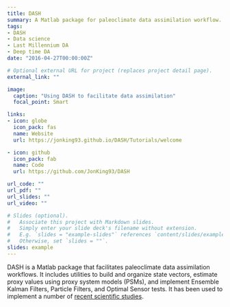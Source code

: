 ```yaml
---
title: DASH
summary: A Matlab package for paleoclimate data assimilation workflow.
tags:
- DASH
- Data science
- Last Millennium DA
- Deep time DA
date: "2016-04-27T00:00:00Z"

# Optional external URL for project (replaces project detail page).
external_link: ""

image:
  caption: "Using DASH to facilitate data assimilation"
  focal_point: Smart

links:
- icon: globe
  icon_pack: fas
  name: Website
  url: https://jonking93.github.io/DASH/Tutorials/welcome

- icon: github
  icon_pack: fab
  name: Code
  url: https://github.com/JonKing93/DASH

url_code: ""
url_pdf: ""
url_slides: ""
url_video: ""

# Slides (optional).
#   Associate this project with Markdown slides.
#   Simply enter your slide deck's filename without extension.
#   E.g. `slides = "example-slides"` references `content/slides/example-slides.md`.
#   Otherwise, set `slides = ""`.
slides: example
---
```


DASH is a Matlab package that facilitates paleoclimate data assimilation workflows. It includes utilities to build and organize state vectors, estimate proxy values using proxy system models (PSMs), and implement Ensemble Kalman Filters, Particle Filters, and Optimal Sensor tests. It has been used to implement a number of [recent scientific studies](../../tag/DASH).

